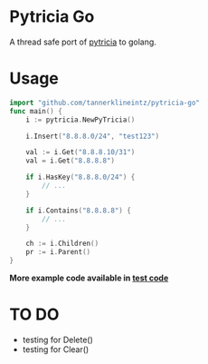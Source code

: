 # Pytricia Go

A thread safe port of [pytricia](https://github.com/jsommers/pytricia) to golang.


# Usage
``` go
import "github.com/tannerklineintz/pytricia-go"
func main() {
    i := pytricia.NewPyTricia()

    i.Insert("8.8.8.0/24", "test123")

    val := i.Get("8.8.8.10/31")
    val = i.Get("8.8.8.8")

    if i.HasKey("8.8.8.0/24") {
        // ...
	}

    if i.Contains("8.8.8.8") {
        // ...
    }

    ch := i.Children()
    pr := i.Parent()
}
```
__More example code available in [test code](./pytricia_test.go)__

# TO DO
 - testing for Delete()
 - testing for Clear()